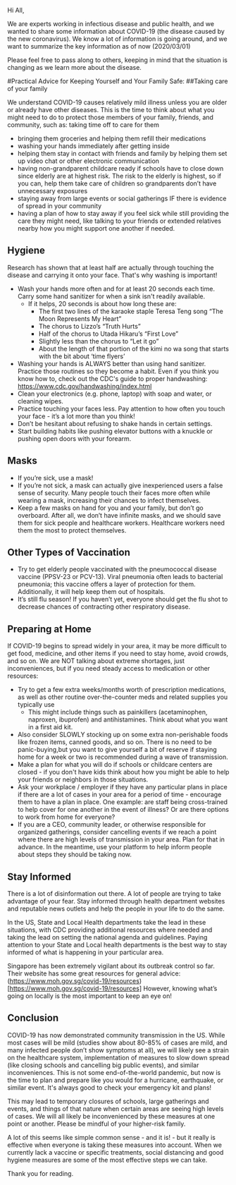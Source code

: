 Hi All,

We are experts working in infectious disease and public health, and we wanted to share some information about COVID-19 (the disease caused by the new coronavirus). We know a lot of information is going around, and we want to summarize the key information as of now (2020/03/01)

Please feel free to pass along to others, keeping in mind that the situation is changing as we learn more about the disease.


#Practical Advice for Keeping Yourself and Your Family Safe:
##Taking care of your family

We understand COVID-19 causes relatively mild illness unless you are older or already have other diseases. This is the time to think about what you might need to do to protect those members of your family, friends, and community, such as:
taking time off to care for them
* bringing them groceries and helping them refill their medications
* washing your hands immediately after getting inside
* helping them stay in contact with friends and family by helping them set up video chat or other electronic communication
* having non-grandparent childcare ready if schools have to close down since elderly are at highest risk. The risk to the elderly is highest, so if you can, help them take care of children so grandparents don’t have unnecessary exposures
* staying away from large events or social gatherings IF there is evidence of spread in your community
* having a plan of how to stay away if you feel sick while still providing the care they might need, like talking to your friends or extended relatives nearby how you might support one another if needed.


## Hygiene
Research has shown that at least half are actually through touching the disease and carrying it onto your face. That's why washing is important!

* Wash your hands more often and for at least 20 seconds each time. Carry some hand sanitizer for when a sink isn't readily available. 
  * If it helps, 20 seconds is about how long these are: 
    * The first two lines of the karaoke staple Teresa Teng song “The Moon Represents My Heart”
    * The chorus to Lizzo’s “Truth Hurts”
    * Half of the chorus to Utada Hikaru’s “First Love”
    * Slightly less than the chorus to “Let it go” 
    * About the length of that portion of the kimi no wa song that starts with the bit about ‘time flyers’ 
* Washing your hands is ALWAYS better than using hand sanitizer. Practice those routines so they become a habit. Even if you think you know how to, check out the CDC's guide to proper handwashing: https://www.cdc.gov/handwashing/index.html 
* Clean your electronics (e.g. phone, laptop) with soap and water, or cleaning wipes.
* Practice touching your faces less. Pay attention to how often you touch your face - it’s a lot more than you think!
* Don’t be hesitant about refusing to shake hands in certain settings.
* Start building habits like pushing elevator buttons with a knuckle or pushing open doors with your forearm.

## Masks
* If you’re sick, use a mask!
* If you’re not sick, a mask can actually give inexperienced users a false sense of security. Many people touch their faces more often while wearing a mask, increasing their chances to infect themselves.
* Keep a few masks on hand for you and your family, but don’t go overboard. After all, we don’t have infinite masks, and we should save them for sick people and healthcare workers. Healthcare workers need them the most to protect themselves.

## Other Types of Vaccination
* Try to get elderly people vaccinated with the pneumococcal disease vaccine (PPSV-23 or PCV-13). Viral pneumonia often leads to bacterial pneumonia; this vaccine offers a layer of protection for them. Additionally, it will help keep them out of hospitals.
* It’s still flu season! If you haven’t yet, everyone should get the flu shot to decrease chances of contracting other respiratory disease.

## Preparing at Home
If COVID-19 begins to spread widely in your area, it may be more difficult to get food, medicine, and other items if you need to stay home, avoid crowds, and so on. We are NOT talking about extreme shortages, just inconveniences, but if you need steady access to medication or other resources:
* Try to get a few extra weeks/months worth of prescription medications, as well as other routine over-the-counter meds and related supplies you typically use
  * This might include things such as painkillers (acetaminophen, naproxen, ibuprofen) and antihistamines. Think about what you want in a first aid kit.
* Also consider SLOWLY stocking up on some extra non-perishable foods like frozen items, canned goods, and so on. There is no need to be panic-buying,but you want to give yourself a bit of reserve if staying home for a week or two is recommended during a wave of transmission.
* Make a plan for what you will do if schools or childcare centers are closed - if you don't have kids think about how you might be able to help your friends or neighbors in those situations.
* Ask your workplace / employer if they have any particular plans in place if there are a lot of cases in your area for a period of time - encourage them to have a plan in place. One example: are staff being cross-trained to help cover for one another in the event of illness? Or are there options to work from home for everyone?
* If you are a CEO, community leader, or otherwise responsible for organized gatherings, consider cancelling events if we reach a point where there are high levels of transmission in your area. Plan for that in advance. In the meantime, use your platform to help inform people about steps they should be taking now.

## Stay Informed
There is a lot of disinformation out there. A lot of people are trying to take advantage of your fear. Stay informed through health department websites and reputable news outlets and help the people in your life to do the same.

In the US, State and Local Health departments take the lead in these situations, with CDC providing additional resources where needed and taking the lead on setting the national agenda and guidelines. Paying attention to your State and Local health departments is the best way to stay informed of what is happening in your particular area.

Singapore has been extremely vigilant about its outbreak control so far. Their website has some great resources for general advice: (https://www.moh.gov.sg/covid-19/resources)[https://www.moh.gov.sg/covid-19/resources]
However, knowing what’s going on locally is the most important to keep an eye on!

## Conclusion

COVID-19 has now demonstrated community transmission in the US. While most cases will be mild (studies show about 80-85% of cases are mild, and many infected people don’t show symptoms at all), we will likely see a strain on the healthcare system, implementation of measures to slow down spread (like closing schools and cancelling big public events), and similar inconveniences. This is not some end-of-the-world pandemic, but now is the time to plan and prepare like you would for a hurricane, earthquake, or similar event. It's always good to check your emergency kit and plans!

This may lead to temporary closures of schools, large gatherings and events, and things of that nature when certain areas are seeing high levels of cases. We will all likely be inconvenienced by these measures at one point or another. Please be mindful of your higher-risk family.

A lot of this seems like simple common sense - and it is! - but it really is effective when everyone is taking these measures into account. When we currently lack a vaccine or specific treatments, social distancing and good hygiene measures are some of the most effective steps we can take.


Thank you for reading. 
